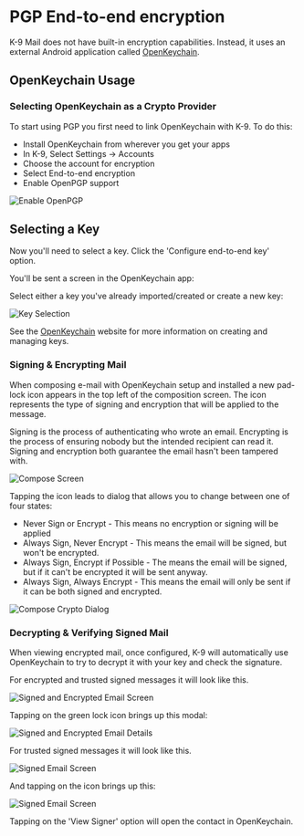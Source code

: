 # PGP End-to-end encryption

K-9 Mail does not have built-in encryption capabilities. Instead, it uses an external Android application called
[OpenKeychain](https://www.openkeychain.org/).

## OpenKeychain Usage

### Selecting OpenKeychain as a Crypto Provider

To start using PGP you first need to link OpenKeychain with K-9. To do this:

* Install OpenKeychain from wherever you get your apps
* In K-9, Select Settings -> Accounts
* Choose the account for encryption
* Select End-to-end encryption
* Enable OpenPGP support

![Enable OpenPGP](img/selecting_openpgp.png)

## Selecting a Key

Now you'll need to select a key. Click the 'Configure end-to-end key' option.

You'll be sent a screen in the OpenKeychain app:

Select either a key you've already imported/created or create a new key:

![Key Selection](img/openkeychain_key_selection.png)

See the [OpenKeychain](https://www.openkeychain.org/) website for more information on creating and managing keys.

### Signing & Encrypting Mail

When composing e-mail with OpenKeychain setup and installed a new pad-lock icon
appears in the top left of the composition screen. The icon represents the type of signing
and encryption that will be applied to the message.

Signing is the process of authenticating who wrote an email. Encrypting is the process of ensuring nobody but the
intended recipient can read it. Signing and encryption both guarantee the email hasn't been tampered with.

![Compose Screen](img/encryption_openkeychain_compose_dialog.png)

Tapping the icon leads to dialog that allows you to change between one of four states:

* Never Sign or Encrypt - This means no encryption or signing will be applied
* Always Sign, Never Encrypt - This means the email will be signed, but won't be encrypted.
* Always Sign, Encrypt if Possible - The means the email will be signed, but if it can't be encrypted it will be sent
  anyway.
* Always Sign, Always Encrypt - This means the email will only be sent if it can be both signed and encrypted.

![Compose Crypto Dialog](img/encryption_openkeychain_crypto_dialog.png)

### Decrypting & Verifying Signed Mail

When viewing encrypted mail, once configured, K-9 will automatically use OpenKeychain to try to decrypt it with your
key and check the signature.

For encrypted and trusted signed messages it will look like this.

![Signed and Encrypted Email Screen](img/pgpmime_encrypted_msg.png)

Tapping on the green lock icon brings up this modal:

![Signed and Encrypted Email Details](img/pgpmime_trusted.png)

For trusted signed messages it will look like this.

![Signed Email Screen](img/pgpmime_signed_msg.png)

And tapping on the icon brings up this:

![Signed Email Screen](img/pgpmime_signed.png)

Tapping on the 'View Signer' option will open the contact in OpenKeychain.


